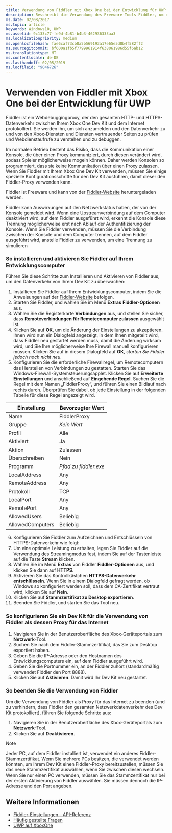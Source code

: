 ```yaml
---
title: Verwendung von Fiddler mit Xbox One bei der Entwicklung für UWP
description: Beschreibt die Verwendung des Freeware-Tools Fiddler, um den Netzwerkverkehr für ein Xbox One Dev Kit für UWP anzuzeigen.
ms.date: 02/08/2017
ms.topic: article
keywords: Windows10, UWP
ms.assetid: 9c133c77-fe9d-4b81-b4b3-462936333aa3
ms.localizationpriority: medium
ms.openlocfilehash: fae6caf73cb8a5b569193a17e65e5d8b4f582ff2
ms.sourcegitcommit: bf600a1fb5f7799961914f638061986d55f6ab12
ms.translationtype: MT
ms.contentlocale: de-DE
ms.lasthandoff: 02/05/2019
ms.locfileid: "9046726"
---
```

# <a name="how-to-use-fiddler-with-xbox-one-when-developing-for-uwp"></a>Verwenden von Fiddler mit Xbox One bei der Entwicklung für UWP

Fiddler ist ein Webdebuggingproxy, der den gesamten HTTP- und HTTPS-Datenverkehr zwischen Ihrem Xbox One Dev Kit und dem Internet protokolliert. Sie werden ihn, um sich anzumelden und den Datenverkehr zu und von den Xbox-Diensten und Diensten vertrauender Seiten zu prüfen und Webdienstaufrufe zu verstehen und zu debuggen. 

Im normalen Betrieb besteht das Risiko, dass die Kommunikation einer Konsole, die über einen Proxy kommuniziert, durch diesen verändert wird, sodass Spieler möglicherweise mogeln können. Daher werden Konsolen so programmiert, dass sie keine Kommunikation über einen Proxy zulassen. Wenn Sie Fiddler mit Ihrem Xbox One Dev Kit verwenden, müssen Sie einige spezielle Konfigurationsschritte für den Dev Kit ausführen, damit dieser den Fiddler-Proxy verwenden kann. 

Fiddler ist Freeware und kann von der [Fiddler-Website](https://www.fiddler2.com/fiddler2/) heruntergeladen werden. 

Fiddler kann Auswirkungen auf den Netzwerkstatus haben, der von der Konsole gemeldet wird. Wenn eine Upstreamverbindung auf dem Computer deaktiviert wird, auf dem Fiddler ausgeführt wird, erkennt die Konsole diese Trennung möglicherweise erst nach Ablauf der Authentifizierung der Konsole. Wenn Sie Fiddler verwenden, müssen Sie die Verbindung zwischen der Konsole und dem Computer trennen, auf dem Fiddler ausgeführt wird, anstelle Fiddler zu verwenden, um eine Trennung zu simulieren

### <a name="to-install-and-enable-fiddler-on-your-development-pc"></a>So installieren und aktivieren Sie Fiddler auf Ihrem Entwicklungscomputer
Führen Sie diese Schritte zum Installieren und Aktivieren von Fiddler aus, um den Datenverkehr von Ihrem Dev Kit zu überwachen:

1. Installieren Sie Fiddler auf Ihrem Entwicklungscomputer, indem Sie die Anweisungen auf der [Fiddler-Website](https://www.fiddler2.com/fiddler2/) befolgen. 
2. Starten Sie Fiddler, und wählen Sie im Menü **Extras** **Fiddler-Optionen** aus. 
3. Wählen Sie die Registerkarte **Verbindungen** aus, und stellen Sie sicher, dass **Remoteverbindungen für Remotecomputer zulassen** ausgewählt ist. 
4. Klicken Sie auf **OK**, um die Änderung der Einstellungen zu akzeptieren. Ihnen wird nun ein Dialogfeld angezeigt, in dem Ihnen mitgeteilt wird, dass Fiddler neu gestartet werden muss, damit die Änderung wirksam wird, und Sie Ihre möglicherweise Ihre Firewall manuell konfigurieren müssen. Klicken Sie auf in diesem Dialogfeld auf **OK**, *starten Sie Fiddler jedoch noch nicht neu*.
5. Konfigurieren Sie die erforderliche Firewallregel, um Remotecomputern das Herstellen von Verbindungen zu gestatten. Starten Sie das Windows-Firewall-Systemsteuerungsapplet. Klicken Sie auf **Erweiterte Einstellungen** und anschließend auf **Eingehende Regel**. Suchen Sie die Regel mit dem Namen „FiddlerProxy“, und führen Sie einen Bildlauf nach rechts durch. Überprüfen Sie dabei, ob jede Einstellung in der folgenden Tabelle für diese Regel angezeigt wird.
  
  | Einstellung           | Bevorzugter Wert                |
  | ----              | ----                           |
  | Name              | FiddlerProxy                   |
  | Gruppe             | *Kein Wert* |
  | Profil           | Alle                            |
  | Aktiviert           | Ja                            |
  | Aktion            | Zulassen                          |
  | Überschreiben          | Nein                             |
  | Programm           | *Pfad zu fiddler.exe*          |
  | LocalAddress      | Any                            |
  | RemoteAddress     | Any                            |
  | Protokoll          | TCP                            |
  | LocalPort         | Any                            |
  | RemotePort        | Any                            |
  | AllowedUsers      | Beliebig                            |
  | AllowedComputers  | Beliebig                            |


6. Konfigurieren Sie Fiddler zum Aufzeichnen und Entschlüsseln von HTTPS-Datenverkehr wie folgt:
  1. Um eine optimale Leistung zu erhalten, legen Sie Fiddler auf die Verwendung des Streamingmodus fest, indem Sie auf der Tastenleiste auf die Taste **Stream** klicken.
  2. Wählen Sie im Menü **Extras** von Fiddler **Fiddler-Optionen** aus, und klicken Sie dann auf **HTTPS**.
  3. Aktivieren Sie das Kontrollkästchen **HTTPS-Datenverkehr entschlüsseln**. Wenn Sie in einem Dialogfeld gefragt werden, ob Windows so konfiguriert werden soll, dass dem CA-Zertifikat vertraut wird, klicken Sie auf **Nein**.
  4. Klicken Sie auf **Stammzertifikat zu Desktop exportieren**.
7. Beenden Sie Fiddler, und starten Sie das Tool neu.

### <a name="to-configure-a-dev-kit-to-use-fiddler-as-its-proxy-to-the-internet"></a>So konfigurieren Sie ein Dev Kit für die Verwendung von Fiddler als dessen Proxy für das Internet

1. Navigieren Sie in der Benutzeroberfläche des Xbox-Geräteportals zum **Netzwerk**-Tool.
2. Suchen Sie nach dem Fiddler-Stammzertifikat, das Sie zum Desktop exportiert haben. 
3. Geben Sie die IP-Adresse oder den Hostnamen des Entwicklungscomputers ein, auf dem Fiddler ausgeführt wird.
4. Geben Sie die Portnummer ein, an der Fiddler zuhört (standardmäßig verwendet Fiddler den Port 8888). 
5. Klicken Sie auf **Aktivieren**. Damit wird Ihr Dev Kit neu gestartet.

### <a name="to-stop-using-fiddler"></a>So beenden Sie die Verwendung von Fiddler
Um die Verwendung von Fiddler als Proxy für das Internet zu beenden (und zu verhindern, dass Fiddler den gesamten Netzwerkdatenverkehr des Dev Kit protokolliert), führen Sie folgende Schritte aus:

1. Navigieren Sie in der Benutzeroberfläche des Xbox-Geräteportals zum **Netzwerk**-Tool.
2. Klicken Sie auf **Deaktivieren**.

> [!NOTE]
> Jeder PC, auf dem Fiddler installiert ist, verwendet ein anderes Fiddler-Stammzertifikat. Wenn Sie mehrere PCs besitzen, die verwendet werden könnten, um Ihrem Dev Kit einen Fiddler-Proxy bereitzustellen, müssen Sie das neue Stammzertifikat auswählen, wenn Sie zwischen diesen wechseln. Wenn Sie nur einen PC verwenden, müssen Sie das Stammzertifikat nur bei der ersten Aktivierung von Fiddler auswählen. Sie müssen dennoch die IP-Adresse und den Port angeben.

## <a name="see-also"></a>Weitere Informationen
- [Fiddler-Einstellungen – API-Referenz](wdp-fiddler-api.md)
- [Häufig gestellte Fragen](frequently-asked-questions.md)
- [UWP auf XboxOne](index.md)



